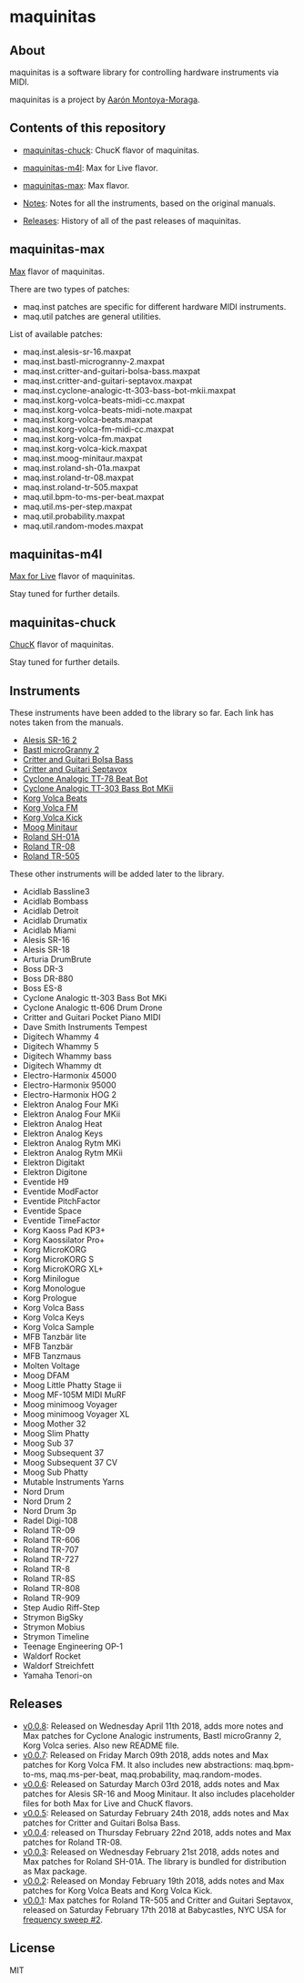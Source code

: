 # maquinitas

## About

maquinitas is a software library for controlling hardware instruments via MIDI.

maquinitas is a project by [Aarón Montoya-Moraga](http://montoyamoraga.io/).

## Contents of this repository

* [maquinitas-chuck](https://github.com/montoyamoraga/maquinitas/tree/gh-pages/maquinitas-m4l): ChucK flavor of maquinitas.

* [maquinitas-m4l](https://github.com/montoyamoraga/maquinitas/tree/gh-pages/maquinitas-m4l): Max for Live flavor.

* [maquinitas-max](https://github.com/montoyamoraga/maquinitas/tree/gh-pages/maquinitas-max): Max flavor.

* [Notes](https://github.com/montoyamoraga/maquinitas/tree/gh-pages/notes): Notes for all the instruments, based on the original manuals.

* [Releases](https://github.com/montoyamoraga/maquinitas/tree/gh-pages/releases): History of all of the past releases of maquinitas.

## maquinitas-max

[Max](https://cycling74.com/) flavor of maquinitas.

There are two types of patches:

* maq.inst patches are specific for different hardware MIDI instruments.
* maq.util patches are general utilities.

List of available patches:

* maq.inst.alesis-sr-16.maxpat
* maq.inst.bastl-microgranny-2.maxpat
* maq.inst.critter-and-guitari-bolsa-bass.maxpat
* maq.inst.critter-and-guitari-septavox.maxpat
* maq.inst.cyclone-analogic-tt-303-bass-bot-mkii.maxpat
* maq.inst.korg-volca-beats-midi-cc.maxpat
* maq.inst.korg-volca-beats-midi-note.maxpat
* maq.inst.korg-volca-beats.maxpat
* maq.inst.korg-volca-fm-midi-cc.maxpat
* maq.inst.korg-volca-fm.maxpat
* maq.inst.korg-volca-kick.maxpat
* maq.inst.moog-minitaur.maxpat
* maq.inst.roland-sh-01a.maxpat
* maq.inst.roland-tr-08.maxpat
* maq.inst.roland-tr-505.maxpat
* maq.util.bpm-to-ms-per-beat.maxpat
* maq.util.ms-per-step.maxpat
* maq.util.probability.maxpat
* maq.util.random-modes.maxpat

## maquinitas-m4l

[Max for Live](https://www.ableton.com/en/live/max-for-live/) flavor of maquinitas.

Stay tuned for further details.

## maquinitas-chuck

[ChucK](http://chuck.cs.princeton.edu/) flavor of maquinitas.

Stay tuned for further details.

## Instruments

These instruments have been added to the library so far. Each link has notes taken from the manuals.

* [Alesis SR-16 2](https://github.com/montoyamoraga/maquinitas/blob/gh-pages/notes/alesis-sr-16.md)
* [Bastl microGranny 2](https://github.com/montoyamoraga/maquinitas/blob/gh-pages/notes/bastl-microgranny-2.md)
* [Critter and Guitari Bolsa Bass](https://github.com/montoyamoraga/maquinitas/blob/gh-pages/notes/critter-and-guitari-bolsa-bass.md)
* [Critter and Guitari Septavox](https://github.com/montoyamoraga/maquinitas/blob/gh-pages/notes/critter-and-guitari-septavox.md)
* [Cyclone Analogic TT-78 Beat Bot ](https://github.com/montoyamoraga/maquinitas/blob/gh-pages/notes/cyclone-analogic-tt-78-beat-bot.md)
* [Cyclone Analogic TT-303 Bass Bot MKii ](https://github.com/montoyamoraga/maquinitas/blob/gh-pages/notes/cyclone-analogic-tt-303-bass-bot-mkii.md)
* [Korg Volca Beats](https://github.com/montoyamoraga/maquinitas/blob/gh-pages/notes/korg-volca-beats.md)
* [Korg Volca FM](https://github.com/montoyamoraga/maquinitas/blob/gh-pages/notes/korg-volca-fm.md)
* [Korg Volca Kick](https://github.com/montoyamoraga/maquinitas/blob/gh-pages/notes/korg-volca-kick.md)
* [Moog Minitaur](https://github.com/montoyamoraga/maquinitas/blob/gh-pages/notes/moog-minitaur.md)
* [Roland SH-01A](https://github.com/montoyamoraga/maquinitas/blob/gh-pages/notes/roland-tr-505.md)
* [Roland TR-08](https://github.com/montoyamoraga/maquinitas/blob/gh-pages/notes/roland-tr-08.md)
* [Roland TR-505](https://github.com/montoyamoraga/maquinitas/blob/gh-pages/notes/roland-tr-505.md)

These other instruments will be added later to the library.

* Acidlab Bassline3
* Acidlab Bombass
* Acidlab Detroit
* Acidlab Drumatix
* Acidlab Miami
* Alesis SR-16
* Alesis SR-18
* Arturia DrumBrute
* Boss DR-3
* Boss DR-880
* Boss ES-8
* Cyclone Analogic tt-303 Bass Bot MKi
* Cyclone Analogic tt-606 Drum Drone
* Critter and Guitari Pocket Piano MIDI
* Dave Smith Instruments Tempest
* Digitech Whammy 4
* Digitech Whammy 5
* Digitech Whammy bass
* Digitech Whammy dt
* Electro-Harmonix 45000
* Electro-Harmonix 95000
* Electro-Harmonix HOG 2
* Elektron Analog Four MKi
* Elektron Analog Four MKii
* Elektron Analog Heat
* Elektron Analog Keys
* Elektron Analog Rytm MKi
* Elektron Analog Rytm MKii
* Elektron Digitakt
* Elektron Digitone
* Eventide H9
* Eventide ModFactor
* Eventide PitchFactor
* Eventide Space
* Eventide TimeFactor
* Korg Kaoss Pad KP3+
* Korg Kaossilator Pro+
* Korg MicroKORG
* Korg MicroKORG S
* Korg MicroKORG XL+
* Korg Minilogue
* Korg Monologue
* Korg Prologue
* Korg Volca Bass
* Korg Volca Keys
* Korg Volca Sample
* MFB Tanzbär lite
* MFB Tanzbär
* MFB Tanzmaus
* Molten Voltage
* Moog DFAM
* Moog Little Phatty Stage ii
* Moog MF-105M MIDI MuRF
* Moog minimoog Voyager
* Moog minimoog Voyager XL
* Moog Mother 32
* Moog Slim Phatty
* Moog Sub 37
* Moog Subsequent 37
* Moog Subsequent 37 CV
* Moog Sub Phatty
* Mutable Instruments Yarns
* Nord Drum
* Nord Drum 2
* Nord Drum 3p
* Radel Digi-108
* Roland TR-09
* Roland TR-606
* Roland TR-707
* Roland TR-727
* Roland TR-8
* Roland TR-8S
* Roland TR-808
* Roland TR-909
* Step Audio Riff-Step
* Strymon BigSky
* Strymon Mobius
* Strymon Timeline
* Teenage Engineering OP-1
* Waldorf Rocket
* Waldorf Streichfett
* Yamaha Tenori-on

## Releases

* [v0.0.8](https://github.com/montoyamoraga/maquinitas/releases/tag/v0.0.8): Released on Wednesday April 11th 2018, adds more notes and Max patches for Cyclone Analogic instruments, Bastl microGranny 2, Korg Volca series. Also new README file.
* [v0.0.7](https://github.com/montoyamoraga/maquinitas/releases/tag/v0.0.7): Released on Friday March 09th 2018, adds notes and Max patches for Korg Volca FM. It also includes new abstractions: maq.bpm-to-ms, maq.ms-per-beat, maq.probability, maq.random-modes.
* [v0.0.6](https://github.com/montoyamoraga/maquinitas/releases/tag/v0.0.6): Released on Saturday March 03rd 2018, adds notes and Max patches for Alesis SR-16 and Moog Minitaur. It also includes placeholder files for both Max for Live and ChucK flavors.
* [v0.0.5](https://github.com/montoyamoraga/maquinitas/releases/tag/v0.0.5): Released on Saturday February 24th 2018, adds notes and Max patches for Critter and Guitari Bolsa Bass.
* [v0.0.4](https://github.com/montoyamoraga/maquinitas/releases/tag/v0.0.4): released on Thursday February 22nd 2018, adds notes and Max patches for Roland TR-08.
* [v0.0.3](https://github.com/montoyamoraga/maquinitas/releases/tag/v0.0.3): Released on Wednesday February 21st 2018, adds notes and Max patches for Roland SH-01A. The library is bundled for distribution as Max package.
* [v0.0.2](https://github.com/montoyamoraga/maquinitas/releases/tag/v0.0.2): Released on Monday February 19th 2018, adds notes and Max patches for Korg Volca Beats and Korg Volca Kick.
* [v0.0.1](https://github.com/montoyamoraga/maquinitas/releases/tag/v0.0.1): Max patches for Roland TR-505 and Critter and Guitari Septavox, released on Saturday February 17th 2018 at Babycastles, NYC USA for [frequency sweep #2](http://frequencysweep.com/).

## License

MIT
